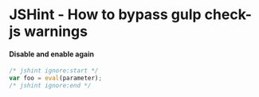 # JSHint - How to bypass gulp check-js warnings

#### Disable and enable again

```js
/* jshint ignore:start */
var foo = eval(parameter);
/* jshint ignore:end */
```